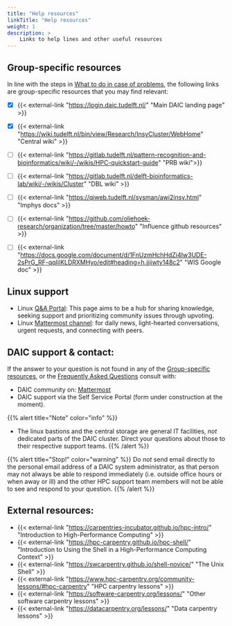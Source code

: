 ```yaml
---
title: "Help resources"
linkTitle: "Help resources"
weight: 1
description: >
    Links to help lines and other useful resources
---
```




<!--add blocks of content here to add more sections to the community page -->
## Group-specific resources 

In line with the steps in [What to do in case of problems](../docs/intro_daic/user_agreement#what-to-do-in-case-of-problems), the following links are group-specific resources that you may find relevant:

- [x] {{< external-link "https://login.daic.tudelft.nl/" "Main DAIC landing page" >}}  
- [x] {{< external-link "https://wiki.tudelft.nl/bin/view/Research/InsyCluster/WebHome" "Central wiki" >}}
- [ ] {{< external-link "https://gitlab.tudelft.nl/pattern-recognition-and-bioinformatics/wiki/-/wikis/HPC-quickstart-guide" "PRB wiki">}} <!--from Ruud & Tom V) -->
- [ ] {{< external-link "https://gitlab.tudelft.nl/delft-bioinformatics-lab/wiki/-/wikis/Cluster" "DBL wiki" >}} <!--from Yasin -->
- [ ] {{< external-link "https://qiweb.tudelft.nl/sysman/awi2insy.html" "Imphys docs" >}} <!--(https://qiweb.tudelft.nl/sysman/hpc_servers.html; https://qiweb.tudelft.nl/sysman/hpc/hpc.html from Ronald) -->
- [ ] {{< external-link "https://github.com/oliehoek-research/organization/tree/master/howto" "Influence github resources" >}} <!--(from Frans O) -->
- [ ] {{< external-link "https://docs.google.com/document/d/1FnUzmHchHdZi4Iw3UDE-2sPrG_RF-qqIilKLDRXMHyo/edit#heading=h.jjiiwty148c2" "WIS Google doc" >}} <!-- from Ziyu, WIS -->


## Linux support

* Linux [Q&A Portal](https://linux.ewi.tudelft.nl/): This page aims to be a hub for sharing knowledge, seeking support and prioritizing community issues through upvoting.
* Linux [Mattermost channel](https://mattermost.tudelft.nl/linux-user-group/): for daily news, light-hearted conversations, urgent requests, and connecting        with peers.
        

## DAIC support & contact:
If the answer to your question is not found in any of the [Group-specific resources](#group-specific-resources), or the [Frequently Asked Questions](../faqs) consult with:
* DAIC community on:  [Mattermost](https://mattermost.tudelft.nl/signup_user_complete/?id=cb1k3t6ytpfjbf7r397395axyc&md=link&sbr=su) 
* DAIC support via the Self Service Portal (form under construction at the moment).

{{% alert title="Note" color="info" %}}
* The linux bastions and the central storage are general IT facilities, *not* dedicated parts of the DAIC cluster. Direct your questions about those to their respective support teams.
{{% /alert %}}

{{% alert title="Stop!" color="warning" %}}
Do *not* send email directly to the personal email address of a DAIC system administrator, as that person may not always be able to respond immediately (i.e. outside office hours or when away or ill) and the other HPC support team members will not be able to see and respond to your question.
{{% /alert %}}

<!-- 
Additional resources:
* Walk-in sessions
* Training materials
* Tutorials and or external resources

Style guide:
https://www.kubeflow.org/docs/about/style-guide/

Interesting documentations:
https://support.ceci-hpc.be/doc/index.html
-->

## External resources:

- {{< external-link "https://carpentries-incubator.github.io/hpc-intro/" "Introduction to High-Performance Computing" >}}
- {{< external-link "https://hpc-carpentry.github.io/hpc-shell/" "Introduction to Using the Shell in a High-Performance Computing Context" >}}
- {{< external-link "https://swcarpentry.github.io/shell-novice/" "The Unix Shell" >}}
- {{< external-link "https://www.hpc-carpentry.org/community-lessons/#hpc-carpentry" "HPC carpentry lessons" >}}
- {{< external-link "https://software-carpentry.org/lessons/" "Other software carpentry lessons" >}}
- {{< external-link "https://datacarpentry.org/lessons/" "Data carpentry lessons" >}}